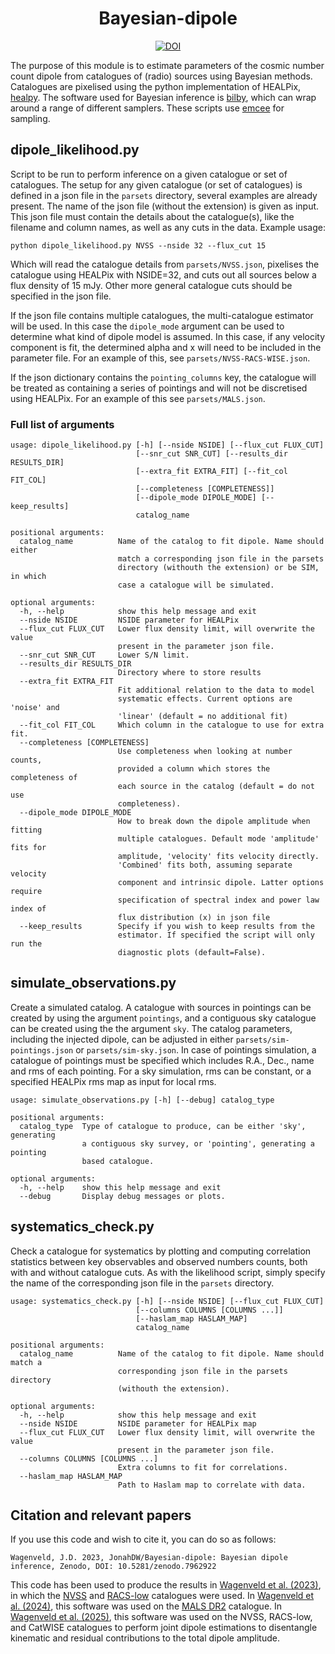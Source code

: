 <div align="center">

  # Bayesian-dipole 
  [![DOI](https://zenodo.org/badge/DOI/10.5281/zenodo.7962922.svg)](https://doi.org/10.5281/zenodo.7962922)

</div>

The purpose of this module is to estimate parameters of the cosmic number count dipole from catalogues of (radio) sources using Bayesian methods. Catalogues are pixelised using the python implementation of HEALPix, [healpy](https://healpy.readthedocs.io/en/latest/). The software used for Bayesian inference is [bilby](https://lscsoft.docs.ligo.org/bilby/installation.html), which can wrap around a range of different samplers. These scripts use [emcee](https://emcee.readthedocs.io/en/stable/) for sampling.

## dipole_likelihood.py

Script to be run to perform inference on a given catalogue or set of catalogues. The setup for any given catalogue (or set of catalogues) is defined in a json file in the `parsets` directory, several examples are already present. The name of the json file (without the extension) is given as input. This json file must contain the details about the catalogue(s), like the filename and column names, as well as any cuts in the data. Example usage:

```python dipole_likelihood.py NVSS --nside 32 --flux_cut 15```

Which will read the catalogue details from `parsets/NVSS.json`, pixelises the catalogue using HEALPix with NSIDE=32, and cuts out all sources below a flux density of 15 mJy. Other more general catalogue cuts should be specified in the json file.

If the json file contains multiple catalogues, the multi-catalogue estimator will be used. In this case the `dipole_mode` argument can be used to determine what kind of dipole model is assumed. In this case, if any velocity component is fit, the determined alpha and x will need to be included in the parameter file. For an example of this, see `parsets/NVSS-RACS-WISE.json`.

If the json dictionary contains the `pointing_columns` key, the catalogue will be treated as containing a series of pointings and will not be discretised using HEALPix. For an example of this see `parsets/MALS.json`.

### Full list of arguments
```
usage: dipole_likelihood.py [-h] [--nside NSIDE] [--flux_cut FLUX_CUT]
                            [--snr_cut SNR_CUT] [--results_dir RESULTS_DIR]
                            [--extra_fit EXTRA_FIT] [--fit_col FIT_COL]
                            [--completeness [COMPLETENESS]]
                            [--dipole_mode DIPOLE_MODE] [--keep_results]
                            catalog_name

positional arguments:
  catalog_name          Name of the catalog to fit dipole. Name should either
                        match a corresponding json file in the parsets
                        directory (withouth the extension) or be SIM, in which
                        case a catalogue will be simulated.

optional arguments:
  -h, --help            show this help message and exit
  --nside NSIDE         NSIDE parameter for HEALPix
  --flux_cut FLUX_CUT   Lower flux density limit, will overwrite the value
                        present in the parameter json file.
  --snr_cut SNR_CUT     Lower S/N limit.
  --results_dir RESULTS_DIR
                        Directory where to store results
  --extra_fit EXTRA_FIT
                        Fit additional relation to the data to model
                        systematic effects. Current options are 'noise' and
                        'linear' (default = no additional fit)
  --fit_col FIT_COL     Which column in the catalogue to use for extra fit.
  --completeness [COMPLETENESS]
                        Use completeness when looking at number counts,
                        provided a column which stores the completeness of
                        each source in the catalog (default = do not use
                        completeness).
  --dipole_mode DIPOLE_MODE
                        How to break down the dipole amplitude when fitting
                        multiple catalogues. Default mode 'amplitude' fits for
                        amplitude, 'velocity' fits velocity directly.
                        'Combined' fits both, assuming separate velocity
                        component and intrinsic dipole. Latter options require
                        specification of spectral index and power law index of
                        flux distribution (x) in json file
  --keep_results        Specify if you wish to keep results from the
                        estimator. If specified the script will only run the
                        diagnostic plots (default=False).
```
## simulate_observations.py

Create a simulated catalog. A catalogue with sources in pointings can be created by using the argument `pointings`, and a contiguous sky catalogue can be created using the the argument `sky`. The catalog parameters, including the injected dipole, can be adjusted in either `parsets/sim-pointings.json` or `parsets/sim-sky.json`. In case of pointings simulation, a catalogue of pointings must be specified which includes R.A., Dec., name and rms of each pointing. For a sky simulation, rms can be constant, or a specified HEALPix rms map as input for local rms. 

```
usage: simulate_observations.py [-h] [--debug] catalog_type

positional arguments:
  catalog_type  Type of catalogue to produce, can be either 'sky', generating
                a contiguous sky survey, or 'pointing', generating a pointing
                based catalogue.

optional arguments:
  -h, --help    show this help message and exit
  --debug       Display debug messages or plots.
```

## systematics_check.py

Check a catalogue for systematics by plotting and computing correlation statistics between key observables and observed numbers counts, both with and without catalogue cuts. As with the likelihood script, simply specify the name of the corresponding json file in the `parsets` directory.

```
usage: systematics_check.py [-h] [--nside NSIDE] [--flux_cut FLUX_CUT]
                            [--columns COLUMNS [COLUMNS ...]]
                            [--haslam_map HASLAM_MAP]
                            catalog_name

positional arguments:
  catalog_name          Name of the catalog to fit dipole. Name should match a
                        corresponding json file in the parsets directory
                        (withouth the extension).

optional arguments:
  -h, --help            show this help message and exit
  --nside NSIDE         NSIDE parameter for HEALPix map
  --flux_cut FLUX_CUT   Lower flux density limit, will overwrite the value
                        present in the parameter json file.
  --columns COLUMNS [COLUMNS ...]
                        Extra columns to fit for correlations.
  --haslam_map HASLAM_MAP
                        Path to Haslam map to correlate with data.
```

## Citation and relevant papers

If you use this code and wish to cite it, you can do so as follows:

```
Wagenveld, J.D. 2023, JonahDW/Bayesian-dipole: Bayesian dipole inference, Zenodo, DOI: 10.5281/zenodo.7962922
```

This code has been used to produce the results in [Wagenveld et al. (2023)](https://ui.adsabs.harvard.edu/abs/2023A%26A...675A..72W/abstract), in which the [NVSS](https://www.cv.nrao.edu/nvss/) and [RACS-low](https://research.csiro.au/casda/the-rapid-askap-continuum-survey-stokes-i-source-catalogue-data-release-1/) catalogues were used. In [Wagenveld et al. (2024)](https://ui.adsabs.harvard.edu/abs/2024arXiv240816619W/abstract), this software was used on the [MALS DR2](https://mals.iucaa.in/releases) catalogue. In [Wagenveld et al. (2025)](https://ui.adsabs.harvard.edu/abs/2025A%26A...697A.112W/abstract), this software was used on the NVSS, RACS-low, and CatWISE catalogues to perform joint dipole estimations to disentangle kinematic and residual contributions to the total dipole amplitude.
